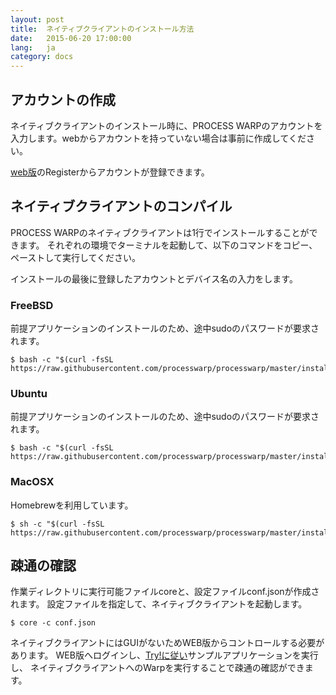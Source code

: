 ```yaml
---
layout: post
title:  ネイティブクライアントのインストール方法
date:   2015-06-20 17:00:00
lang:   ja
category: docs
---
```


## アカウントの作成

ネイティブクライアントのインストール時に、PROCESS WARPのアカウントを入力します。webからアカウントを持っていない場合は事前に作成してください。

[web版](https://prev.processwarp.org/)のRegisterからアカウントが登録できます。

## ネイティブクライアントのコンパイル

PROCESS WARPのネイティブクライアントは1行でインストールすることができます。
それぞれの環境でターミナルを起動して、以下のコマンドをコピー、ペーストして実行してください。

インストールの最後に登録したアカウントとデバイス名の入力をします。

### FreeBSD

前提アプリケーションのインストールのため、途中sudoのパスワードが要求されます。

    $ bash -c "$(curl -fsSL https://raw.githubusercontent.com/processwarp/processwarp/master/install/freebsd.sh)"

### Ubuntu

前提アプリケーションのインストールのため、途中sudoのパスワードが要求されます。

    $ bash -c "$(curl -fsSL https://raw.githubusercontent.com/processwarp/processwarp/master/install/ubuntu.sh)"

### MacOSX

Homebrewを利用しています。

    $ sh -c "$(curl -fsSL https://raw.githubusercontent.com/processwarp/processwarp/master/install/darwin.sh)"

## 疎通の確認

作業ディレクトリに実行可能ファイルcoreと、設定ファイルconf.jsonが作成されます。
設定ファイルを指定して、ネイティブクライアントを起動します。

    $ core -c conf.json

ネイティブクライアントにはGUIがないためWEB版からコントロールする必要があります。
WEB版へログインし、[Try!に従い](/ja/try)サンプルアプリケーションを実行し、
ネイティブクライアントへのWarpを実行することで疎通の確認ができます。
